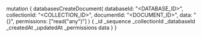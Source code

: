 mutation {
    databasesCreateDocument(
        databaseId: "<DATABASE_ID>",
        collectionId: "<COLLECTION_ID>",
        documentId: "<DOCUMENT_ID>",
        data: "{}",
        permissions: ["read("any")"]
    ) {
        _id
        _sequence
        _collectionId
        _databaseId
        _createdAt
        _updatedAt
        _permissions
        data
    }
}
